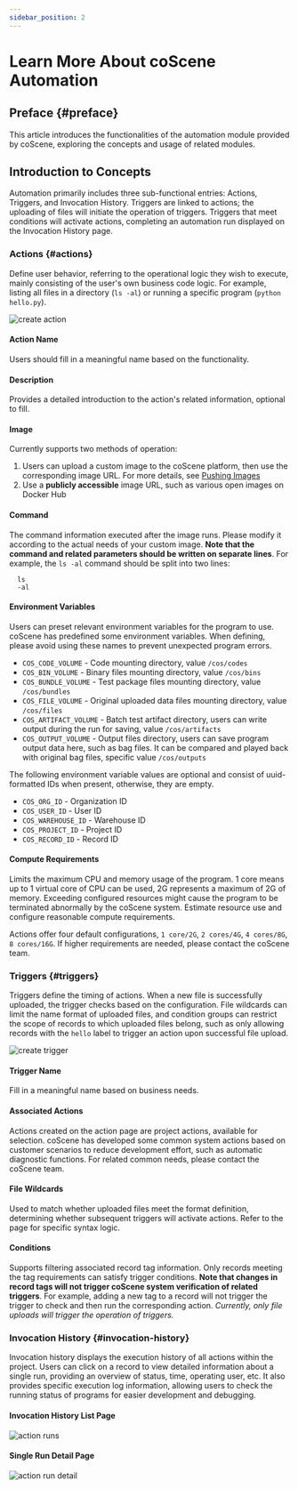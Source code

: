 ```yaml
---
sidebar_position: 2
---
```


# Learn More About coScene Automation

## Preface {#preface}

This article introduces the functionalities of the automation module provided by coScene, exploring the concepts and usage of related modules.

## Introduction to Concepts

Automation primarily includes three sub-functional entries: Actions, Triggers, and Invocation History. Triggers are linked to actions; the uploading of files will initiate the operation of triggers. Triggers that meet conditions will activate actions, completing an automation run displayed on the Invocation History page.

### Actions {#actions}

Define user behavior, referring to the operational logic they wish to execute, mainly consisting of the user's own business code logic. For example, listing all files in a directory (`ls -al`) or running a specific program (`python hello.py`).

![create action](../img/action-create-action.png)

#### Action Name

Users should fill in a meaningful name based on the functionality.

#### Description

Provides a detailed introduction to the action's related information, optional to fill.

#### Image

Currently supports two methods of operation:

1. Users can upload a custom image to the coScene platform, then use the corresponding image URL. For more details, see [Pushing Images](https://docs.coscene.cn/docs/recipes/regression/image-management#2-%E6%8E%A8%E9%80%81%E9%95%9C%E5%83%8F)
2. Use a **publicly accessible** image URL, such as various open images on Docker Hub

#### Command

The command information executed after the image runs. Please modify it according to the actual needs of your custom image. **Note that the command and related parameters should be written on separate lines**. For example, the `ls -al` command should be split into two lines:

```
  ls
  -al
```

#### Environment Variables

Users can preset relevant environment variables for the program to use. coScene has predefined some environment variables. When defining, please avoid using these names to prevent unexpected program errors.

- `COS_CODE_VOLUME` - Code mounting directory, value `/cos/codes`
- `COS_BIN_VOLUME` - Binary files mounting directory, value `/cos/bins`
- `COS_BUNDLE_VOLUME` - Test package files mounting directory, value `/cos/bundles`
- `COS_FILE_VOLUME` - Original uploaded data files mounting directory, value `/cos/files`
- `COS_ARTIFACT_VOLUME` - Batch test artifact directory, users can write output during the run for saving, value `/cos/artifacts`
- `COS_OUTPUT_VOLUME` - Output files directory, users can save program output data here, such as bag files. It can be compared and played back with original bag files, specific value `/cos/outputs`

The following environment variable values are optional and consist of uuid-formatted IDs when present, otherwise, they are empty.

- `COS_ORG_ID` - Organization ID
- `COS_USER_ID` - User ID
- `COS_WAREHOUSE_ID` - Warehouse ID
- `COS_PROJECT_ID` - Project ID
- `COS_RECORD_ID` - Record ID

#### Compute Requirements

Limits the maximum CPU and memory usage of the program. 1 core means up to 1 virtual core of CPU can be used, 2G represents a maximum of 2G of memory. Exceeding configured resources might cause the program to be terminated abnormally by the coScene system. Estimate resource use and configure reasonable compute requirements.

Actions offer four default configurations, `1 core/2G`, `2 cores/4G`, `4 cores/8G`, `8 cores/16G`. If higher requirements are needed, please contact the coScene team.

### Triggers {#triggers}

Triggers define the timing of actions. When a new file is successfully uploaded, the trigger checks based on the configuration. File wildcards can limit the name format of uploaded files, and condition groups can restrict the scope of records to which uploaded files belong, such as only allowing records with the `hello` label to trigger an action upon successful file upload.

![create trigger](../img/action-create-trigger.png)

#### Trigger Name

Fill in a meaningful name based on business needs.

#### Associated Actions

Actions created on the action page are project actions, available for selection. coScene has developed some common system actions based on customer scenarios to reduce development effort, such as automatic diagnostic functions. For related common needs, please contact the coScene team.

#### File Wildcards

Used to match whether uploaded files meet the format definition, determining whether subsequent triggers will activate actions. Refer to the page for specific syntax logic.

#### Conditions

Supports filtering associated record tag information. Only records meeting the tag requirements can satisfy trigger conditions. **Note that changes in record tags will not trigger coScene system verification of related triggers**. For example, adding a new tag to a record will not trigger the trigger to check and then run the corresponding action. _Currently, only file uploads will trigger the operation of triggers._

### Invocation History {#invocation-history}

Invocation history displays the execution history of all actions within the project. Users can click on a record to view detailed information about a single run, providing an overview of status, time, operating user, etc. It also provides specific execution log information, allowing users to check the running status of programs for easier development and debugging.

#### Invocation History List Page

![action runs](../img/action-runs.png)

#### Single Run Detail Page

![action run detail](../img/action-run-detail.png)
